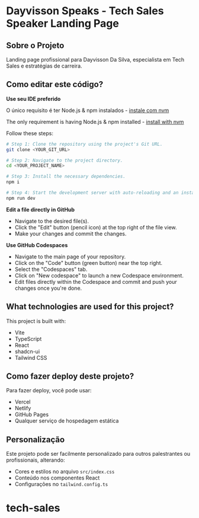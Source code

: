 # Dayvisson Speaks - Tech Sales Speaker Landing Page

## Sobre o Projeto

Landing page profissional para Dayvisson Da Silva, especialista em Tech Sales e estratégias de carreira.

## Como editar este código?

**Use seu IDE preferido**

O único requisito é ter Node.js & npm instalados - [instale com nvm](https://github.com/nvm-sh/nvm#installing-and-updating)

The only requirement is having Node.js & npm installed - [install with nvm](https://github.com/nvm-sh/nvm#installing-and-updating)

Follow these steps:

```sh
# Step 1: Clone the repository using the project's Git URL.
git clone <YOUR_GIT_URL>

# Step 2: Navigate to the project directory.
cd <YOUR_PROJECT_NAME>

# Step 3: Install the necessary dependencies.
npm i

# Step 4: Start the development server with auto-reloading and an instant preview.
npm run dev
```

**Edit a file directly in GitHub**

- Navigate to the desired file(s).
- Click the "Edit" button (pencil icon) at the top right of the file view.
- Make your changes and commit the changes.

**Use GitHub Codespaces**

- Navigate to the main page of your repository.
- Click on the "Code" button (green button) near the top right.
- Select the "Codespaces" tab.
- Click on "New codespace" to launch a new Codespace environment.
- Edit files directly within the Codespace and commit and push your changes once you're done.

## What technologies are used for this project?

This project is built with:

- Vite
- TypeScript
- React
- shadcn-ui
- Tailwind CSS

## Como fazer deploy deste projeto?

Para fazer deploy, você pode usar:

- Vercel
- Netlify
- GitHub Pages
- Qualquer serviço de hospedagem estática

## Personalização

Este projeto pode ser facilmente personalizado para outros palestrantes ou profissionais, alterando:

- Cores e estilos no arquivo `src/index.css`
- Conteúdo nos componentes React
- Configurações no `tailwind.config.ts`
# tech-sales
